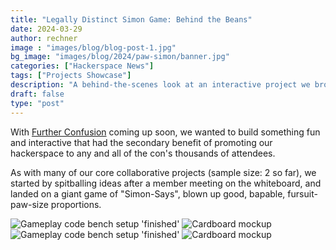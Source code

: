 ```yaml
---
title: "Legally Distinct Simon Game: Behind the Beans"
date: 2024-03-29
author: rechner
image : "images/blog/blog-post-1.jpg"
bg_image: "images/blog/2024/paw-simon/banner.jpg"
categories: ["Hackerspace News"]
tags: ["Projects Showcase"]
description: "A behind-the-scenes look at an interactive project we brought to show off at Further Confusion"
draft: false
type: "post"
---
```


With [Further Confusion](https://furtherconfusion.org/) coming up soon, we wanted to build something fun and interactive that had the secondary benefit of
promoting our hackerspace to any and all of the con's thousands of attendees.

As with many of our core collaborative projects (sample size: 2 so far), we started by spitballing ideas after a member
meeting on the whiteboard, and landed on a giant game of "Simon-Says", blown up good, bapable, fursuit-paw-size proportions.


<img class="img-responsive" src="/images/blog/2024/paw-simon/gameplay.jpg" alt="Gameplay code bench setup 'finished'">

<img class="img-responsive" src="/images/blog/2024/paw-simon/cardboard.jpg" alt="Cardboard mockup">

<img class="img-responsive" src="/images/blog/2024/paw-simon/laser-1.jpg" alt="Gameplay code bench setup 'finished'">


<img class="img-responsive" src="/images/blog/2024/paw-simon/lol.jpg" alt="Cardboard mockup">


